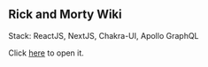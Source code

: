 ## Rick and Morty Wiki

Stack: ReactJS, NextJS, Chakra-UI, Apollo GraphQL

Click [here](https://rickmorty-wiki.now.sh) to open it.
